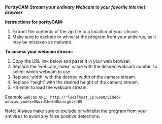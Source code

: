 **PorttyCAM**
***Stream your ordinary Webcam to your favorite Internet browser***

****Instructions for porttyCAM:****

<!---1. Download the zipped program from the link https://github.com/kamoteqv2/porttyCAM-->
1. Extract the contents of the zip file to a location of your choice.
2. Make sure to exclude or whitelist the program from your antivirus, as it may be mistaken as malware.

****To access your webcam stream:****

1. Copy the URL link below and paste it in your web browser.
2. Replace the 'webcam_index' value with the desired webcam number to select which webcam to use.
3. Replace 'width' with the desired width of the camera stream.
5. Replace 'height' with the desired height of the camera stream.
6. Hit enter to load the webcam stream.

Example `webcam URL: http://"localhost_ip:6060/video?webcam_index=0&width=640&height=480`

Note: Always make sure to exclude or whitelist the program from your antivirus to avoid any false positive detections.